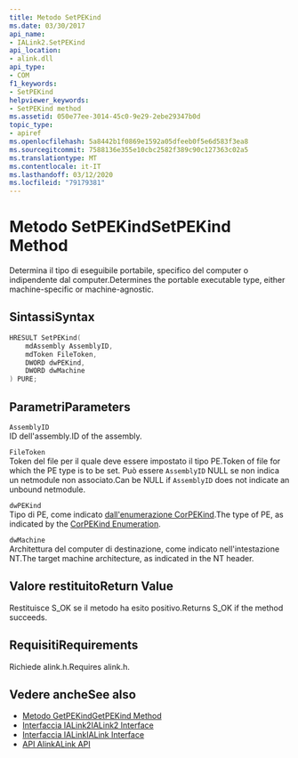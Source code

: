 ```yaml
---
title: Metodo SetPEKind
ms.date: 03/30/2017
api_name:
- IALink2.SetPEKind
api_location:
- alink.dll
api_type:
- COM
f1_keywords:
- SetPEKind
helpviewer_keywords:
- SetPEKind method
ms.assetid: 050e77ee-3014-45c0-9e29-2ebe29347b0d
topic_type:
- apiref
ms.openlocfilehash: 5a8442b1f0869e1592a05dfeeb0f5e6d583f3ea8
ms.sourcegitcommit: 7588136e355e10cbc2582f389c90c127363c02a5
ms.translationtype: MT
ms.contentlocale: it-IT
ms.lasthandoff: 03/12/2020
ms.locfileid: "79179381"
---
```

# <a name="setpekind-method"></a><span data-ttu-id="925b1-102">Metodo SetPEKind</span><span class="sxs-lookup"><span data-stu-id="925b1-102">SetPEKind Method</span></span>
<span data-ttu-id="925b1-103">Determina il tipo di eseguibile portabile, specifico del computer o indipendente dal computer.</span><span class="sxs-lookup"><span data-stu-id="925b1-103">Determines the portable executable type, either machine-specific or machine-agnostic.</span></span>  
  
## <a name="syntax"></a><span data-ttu-id="925b1-104">Sintassi</span><span class="sxs-lookup"><span data-stu-id="925b1-104">Syntax</span></span>  
  
```cpp  
HRESULT SetPEKind(  
    mdAssembly AssemblyID,  
    mdToken FileToken,  
    DWORD dwPEKind,  
    DWORD dwMachine  
) PURE;
```  
  
## <a name="parameters"></a><span data-ttu-id="925b1-105">Parametri</span><span class="sxs-lookup"><span data-stu-id="925b1-105">Parameters</span></span>  
 `AssemblyID`  
 <span data-ttu-id="925b1-106">ID dell'assembly.</span><span class="sxs-lookup"><span data-stu-id="925b1-106">ID of the assembly.</span></span>  
  
 `FileToken`  
 <span data-ttu-id="925b1-107">Token del file per il quale deve essere impostato il tipo PE.</span><span class="sxs-lookup"><span data-stu-id="925b1-107">Token of file for which the PE type is to be set.</span></span> <span data-ttu-id="925b1-108">Può essere `AssemblyID` NULL se non indica un netmodule non associato.</span><span class="sxs-lookup"><span data-stu-id="925b1-108">Can be NULL if `AssemblyID` does not indicate an unbound netmodule.</span></span>  
  
 `dwPEKind`  
 <span data-ttu-id="925b1-109">Tipo di PE, come indicato [dall'enumerazione CorPEKind](../metadata/corpekind-enumeration.md).</span><span class="sxs-lookup"><span data-stu-id="925b1-109">The type of PE, as indicated by the [CorPEKind Enumeration](../metadata/corpekind-enumeration.md).</span></span>  
  
 `dwMachine`  
 <span data-ttu-id="925b1-110">Architettura del computer di destinazione, come indicato nell'intestazione NT.</span><span class="sxs-lookup"><span data-stu-id="925b1-110">The target machine architecture, as indicated in the NT header.</span></span>  
  
## <a name="return-value"></a><span data-ttu-id="925b1-111">Valore restituito</span><span class="sxs-lookup"><span data-stu-id="925b1-111">Return Value</span></span>  
 <span data-ttu-id="925b1-112">Restituisce S_OK se il metodo ha esito positivo.</span><span class="sxs-lookup"><span data-stu-id="925b1-112">Returns S_OK if the method succeeds.</span></span>  
  
## <a name="requirements"></a><span data-ttu-id="925b1-113">Requisiti</span><span class="sxs-lookup"><span data-stu-id="925b1-113">Requirements</span></span>  
 <span data-ttu-id="925b1-114">Richiede alink.h.</span><span class="sxs-lookup"><span data-stu-id="925b1-114">Requires alink.h.</span></span>  
  
## <a name="see-also"></a><span data-ttu-id="925b1-115">Vedere anche</span><span class="sxs-lookup"><span data-stu-id="925b1-115">See also</span></span>

- [<span data-ttu-id="925b1-116">Metodo GetPEKind</span><span class="sxs-lookup"><span data-stu-id="925b1-116">GetPEKind Method</span></span>](../metadata/imetadataimport2-getpekind-method.md)
- [<span data-ttu-id="925b1-117">Interfaccia IALink2</span><span class="sxs-lookup"><span data-stu-id="925b1-117">IALink2 Interface</span></span>](ialink2-interface.md)
- [<span data-ttu-id="925b1-118">Interfaccia IALink</span><span class="sxs-lookup"><span data-stu-id="925b1-118">IALink Interface</span></span>](ialink-interface.md)
- [<span data-ttu-id="925b1-119">API Alink</span><span class="sxs-lookup"><span data-stu-id="925b1-119">ALink API</span></span>](index.md)
